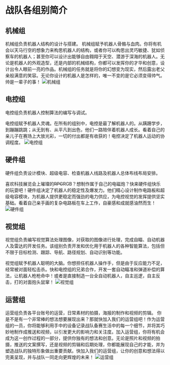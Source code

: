 # 战队各组别简介

## 机械组

机械组负责机器人结构的设计与搭建。
机械组赋予机器人骨骼与血肉。你将有机会以天马行空的想象力来构思机器人的结构，或者你可以构思出灵巧敏捷、犹如侦察车的机器人；甚至你可以设计出能够自由翱翔于天空、潜游于深海的机器人。无论是机器人的外观造型，还是内部的机械结构，你都可以发挥你的才华和创意，设计出令人眼前一亮的作品。机械组的任务就是将你的幻想变为现实，然后露出老父亲般满意的笑容。无论你设计的机器人是怎样的，唯一不变的是它必须变得帅气。帅是一辈子的事！
![机械组](/group_introduction/JXZ.jpg)

## 电控组

电控组负责机器人控制算法的编写与调试。

电控组赋予机器人灵魂。在所有的组别中，电控是最了解机器人的。从蹒跚学步，到蹦蹦跳跳；从无到有、从平凡到出色，他们一路陪伴着机器人成长。看着自己的亲儿子在赛场上大放光彩，一切的付出都是有收获的！电控决定了机器人运动的协调程度。
![电控组](/group_introduction/DKZ.jpg)

## 硬件组

硬件组负责设计模块、超级电容、检查机器人线路及机器人总体布线布局安排。

喜欢科技展览会上璀璨的~~RPG~~RGB？想制作属于自己的电磁炮？快来硬件组快乐的玩耍吧！硬件组决定了机器人的稳定性及爆发力。他们精心设计制作电路板和超级电容模块，为机器人提供更稳定而强劲的电力供应，为电控视觉的发挥提供坚实基础。看着自己亲手画的复杂电路板在车上工作，自豪感和成就感油然而生！
![硬件组](/group_introduction/YJZ.png)

## 视觉组

视觉组负责编写视觉算法处理图像，对获取的图像进行处理，完成自瞄、自动机器人及雷达的开发任务。该组别负责开发和优化用于机器人的各种智能算法，包括但不限于目标检测、跟踪、导航、路径规划、自动识别等功能。

视觉组赋予机器人聪明的大脑。你想担任机器人操作手，但是由于反应能力不足，经常被对面轻松击杀。快和电控组的兄弟合作，开发一套自动瞄准和弹道补偿的算法，让机器人枪枪命中！或者是直接制造一台全自动机器人，自主巡逻，自主反击，打的对面抱头鼠窜！
![视觉组](/group_introduction/SJZ.jpg)

## 运营组

运营组负责各平台账号的运营，日常素材的拍摄，海报的制作和视频的剪辑。
你是不是有一个非常棒的想法想要展现出来？那就快加入我们的运营组吧！作为运营组的一员，你将能够利用手中的设备记录战队备赛生活中的每一个细节，并将其巧妙地制作成推送和视频，以引发更大的影响力和关注度。加入运营组，你将有机会成为这一创作过程的一部分，提供你独有的想法和创意。无论是照片和视频的拍摄，推送的文案撰写，还是视频的剪辑和后期处理，你都能展现自己的才能，并为塑造战队的独特形象做出重要贡献。快加入我们的运营组，让你的创意和想法得以完美呈现，并与战队一同走向更辉煌的未来！
![运营组](/group_introduction/YYZ.jpg)